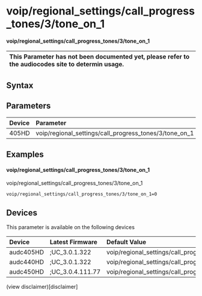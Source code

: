 ﻿---
description: voip/regional_settings/call_progress_tones/3/tone_on_1
search: false
---

# voip/regional_settings/call_progress_tones/3/tone_on_1

#### voip/regional_settings/call_progress_tones/3/tone_on_1


| This Parameter has not been documented yet, please refer to the audiocodes site to determin usage.  | 
| :--- |

## Syntax

## Parameters
|Device|Parameter|value|Description|
|:---|:---|:---|:---|
| 405HD | voip/regional_settings/call_progress_tones/3/tone_on_1 |  |  |

## Examples
#### voip/regional_settings/call_progress_tones/3/tone_on_1

voip/regional_settings/call_progress_tones/3/tone_on_1

```
voip/regional_settings/call_progress_tones/3/tone_on_1=0
```

## Devices
This parameter is available on the following devices

| Device | Latest Firmware | Default Value |
|:---|:---|:---|
| audc405HD | ;UC_3.0.1.322 | voip/regional_settings/call_progress_tones/3/tone_on_1=0 
| audc440HD | ;UC_3.0.1.322 | voip/regional_settings/call_progress_tones/3/tone_on_1=0 
| audc450HD | ;UC_3.0.4.111.77 | voip/regional_settings/call_progress_tones/3/tone_on_1=0 

(view disclaimer)[disclaimer]
